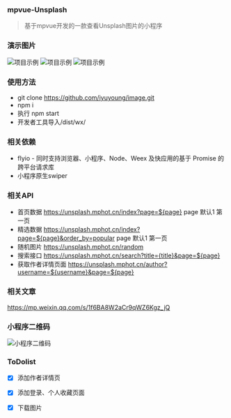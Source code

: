 ### mpvue-Unsplash

> 基于mpvue开发的一款查看Unsplash图片的小程序

### 演示图片

![项目示例](https://image.mphot.cn/images/WX20200628-153841.png?imageView2/0/format/webp/q/75)
![项目示例](https://image.mphot.cn/images/WX20200628-154034.png?imageView2/0/format/webp/q/75)
![项目示例](https://image.mphot.cn/images/WX20200628-154105.png?imageView2/0/format/webp/q/75)

### 使用方法
* git clone https://github.com/iyuyoung/image.git
* npm i
* 执行 npm start
* 开发者工具导入/dist/wx/


### 相关依赖

* flyio - 同时支持浏览器、小程序、Node、Weex 及快应用的基于 Promise 的跨平台请求库
* 小程序原生swiper

### 相关API

* 首页数据 https://unsplash.mphot.cn/index?page=${page} page 默认1 第一页
* 精选数据 https://unsplash.mphot.cn/index?page=${page}&order_by=popular page 默认1 第一页
* 随机图片 https://unsplash.mphot.cn/random
* 搜索接口 https://unsplash.mphot.cn/search?title={title}&page=${page}
* 获取作者详情页面 https://unsplash.mphot.cn/author?username=${username}&page=${page}


### 相关文章

https://mp.weixin.qq.com/s/1f6BA8W2aCr9qWZ6Kgz_jQ


### 小程序二维码

![小程序二维码](https://user-images.githubusercontent.com/8666861/54965038-c97d2500-4fa9-11e9-9ba3-883843c53f5e.jpg)

### ToDolist

- [x] 添加作者详情页
- [x] 添加登录、个人收藏页面
- [x] 下载图片

